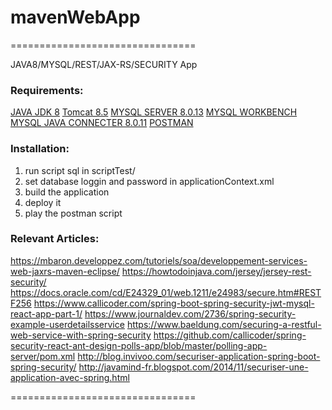 # mavenWebApp
================================ 
 
JAVA8/MYSQL/REST/JAX-RS/SECURITY App

 
### Requirements:

[JAVA JDK 8](https://www.oracle.com/technetwork/java/javase/downloads/jdk8-downloads-2133151.html)
[Tomcat 8.5](https://tomcat.apache.org/download-80.cgi#8.5.35)
[MYSQL SERVER 8.0.13](https://dev.mysql.com/downloads/windows/installer/5.7.html)
[MYSQL WORKBENCH](https://dev.mysql.com/downloads/windows/installer/5.7.html)
[MYSQL JAVA CONNECTER 8.0.11](https://dev.mysql.com/downloads/windows/installer/5.7.html)
[POSTMAN](https://www.getpostman.com/)

### Installation:
1) run script sql in scriptTest/
2) set database loggin and password in applicationContext.xml
3) build the application
4) deploy it
5) play the postman script 

 
### Relevant Articles:  

https://mbaron.developpez.com/tutoriels/soa/developpement-services-web-jaxrs-maven-eclipse/
https://howtodoinjava.com/jersey/jersey-rest-security/
https://docs.oracle.com/cd/E24329_01/web.1211/e24983/secure.htm#RESTF256
https://www.callicoder.com/spring-boot-spring-security-jwt-mysql-react-app-part-1/ 
https://www.journaldev.com/2736/spring-security-example-userdetailsservice
https://www.baeldung.com/securing-a-restful-web-service-with-spring-security
https://github.com/callicoder/spring-security-react-ant-design-polls-app/blob/master/polling-app-server/pom.xml
http://blog.invivoo.com/securiser-application-spring-boot-spring-security/
http://javamind-fr.blogspot.com/2014/11/securiser-une-application-avec-spring.html

 
================================ 
